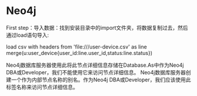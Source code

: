 # Neo4j

First step：导入数据：找到安装目录中的import文件夹，将数据复制过去，然后通过load语句导入:
</p>
load csv with headers from 'file:///user-device.csv' as line 
merge(u:user_device{user_id:line.user_id,status:line.status})

</p>
  Neo4j数据库服务器使用此<node-name>将此节点详细信息存储在Database.As中作为Neo4j DBA或Developer，我们不能使用它来访问节点详细信息。
  Neo4j数据库服务器创建一个<label-name>作为内部节点名称的别名。作为Neo4j DBA或Developer，我们应该使用此标签名称来访问节点详细信息。
